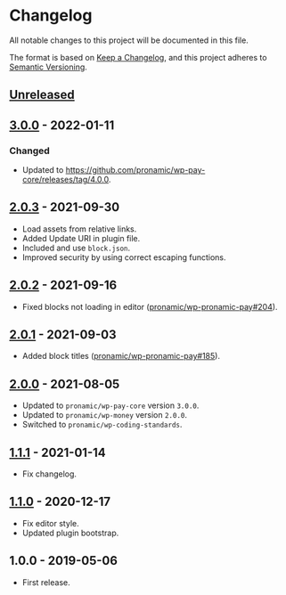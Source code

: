 # Changelog
All notable changes to this project will be documented in this file.

The format is based on [Keep a Changelog](https://keepachangelog.com/en/1.0.0/),
and this project adheres to [Semantic Versioning](https://semver.org/spec/v2.0.0.html).

## [Unreleased][unreleased]

## [3.0.0] - 2022-01-11
### Changed
- Updated to https://github.com/pronamic/wp-pay-core/releases/tag/4.0.0.

## [2.0.3] - 2021-09-30
- Load assets from relative links.
- Added Update URI in plugin file.
- Included and use `block.json`.
- Improved security by using correct escaping functions.

## [2.0.2] - 2021-09-16
- Fixed blocks not loading in editor ([pronamic/wp-pronamic-pay#204](https://github.com/pronamic/wp-pronamic-pay/issues/204)).

## [2.0.1] - 2021-09-03
- Added block titles ([pronamic/wp-pronamic-pay#185](https://github.com/pronamic/wp-pronamic-pay/issues/185)).

## [2.0.0] - 2021-08-05
- Updated to `pronamic/wp-pay-core` version `3.0.0`.
- Updated to `pronamic/wp-money` version `2.0.0`.
- Switched to `pronamic/wp-coding-standards`.

## [1.1.1] - 2021-01-14
- Fix changelog.

## [1.1.0][1.1.0] - 2020-12-17
- Fix editor style.
- Updated plugin bootstrap.

## 1.0.0 - 2019-05-06
- First release.

[unreleased]: https://github.com/wp-pay/fundraising/compare/3.0.0...HEAD
[3.0.0]: https://github.com/wp-pay/fundraising/compare/2.0.3...3.0.0
[2.0.3]: https://github.com/wp-pay/fundraising/compare/2.0.2...2.0.3
[2.0.2]: https://github.com/wp-pay/fundraising/compare/2.0.1...2.0.2
[2.0.1]: https://github.com/wp-pay/fundraising/compare/2.0.0...2.0.1
[2.0.0]: https://github.com/wp-pay/fundraising/compare/1.1.1...2.0.0
[1.1.1]: https://github.com/wp-pay/fundraising/compare/1.1.0...1.1.1
[1.1.0]: https://github.com/wp-pay/fundraising/compare/1.0.0...1.1.0

